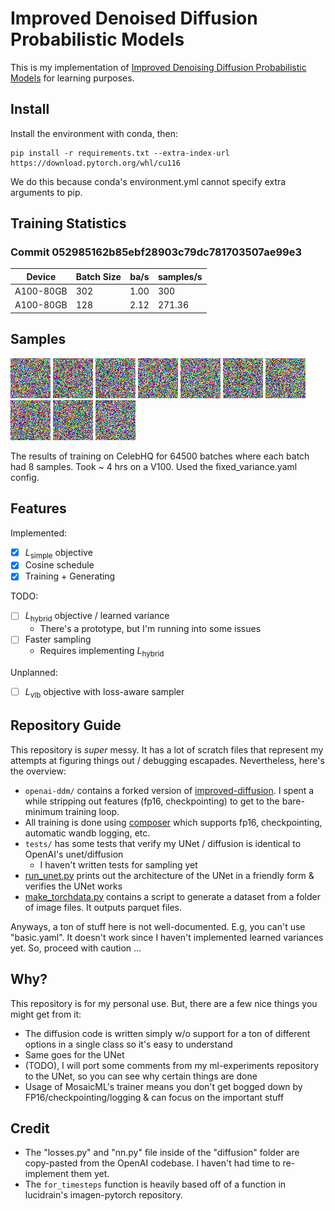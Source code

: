 # Improved Denoised Diffusion Probabilistic Models
This is my implementation of [Improved Denoising Diffusion Probabilistic Models](https://arxiv.org/abs/2102.09672) for learning purposes.

## Install
Install the environment with conda, then:

```
pip install -r requirements.txt --extra-index-url https://download.pytorch.org/whl/cu116
```

We do this because conda's environment.yml cannot specify extra arguments to pip.

## Training Statistics
### Commit 052985162b85ebf28903c79dc781703507ae99e3
| Device    | Batch Size | ba/s | samples/s |
|-----------|------------|------|-----------|
| A100-80GB | 302        | 1.00 | 300       |
| A100-80GB | 128        | 2.12 | 271.36    |

## Samples
<p float="left">
  <img src="./generated_faces/0000.gif" width="64" />
  <img src="./generated_faces/0001.gif" width="64" />
  <img src="./generated_faces/0002.gif" width="64" />
  <img src="./generated_faces/0003.gif" width="64" />
  <img src="./generated_faces/0004.gif" width="64" />
  <img src="./generated_faces/0005.gif" width="64" />
  <img src="./generated_faces/0006.gif" width="64" />
  <img src="./generated_faces/0007.gif" width="64" />
  <img src="./generated_faces/0008.gif" width="64" />
  <img src="./generated_faces/0009.gif" width="64" />
</p>

The results of training on CelebHQ for 64500 batches where each batch had 8 samples. Took ~ 4 hrs on a V100. Used the fixed_variance.yaml config.

## Features
Implemented:
- [x] $L_\text{simple}$ objective
- [x] Cosine schedule
- [x] Training + Generating

TODO:
- [ ] $L_\text{hybrid}$ objective / learned variance
    - There's a prototype, but I'm running into some issues
- [ ] Faster sampling 
    - Requires implementing $L_\text{hybrid}$

Unplanned:
- [ ] $L_\text{vlb}$ objective with loss-aware sampler

## Repository Guide
This repository is *super* messy. It has a lot of scratch files that represent my attempts at figuring things out / debugging escapades. Nevertheless, here's the overview:
- `openai-ddm/` contains a forked version of [improved-diffusion](https://github.com/openai/improved-diffusion). I spent a while stripping out features (fp16, checkpointing) to get to the bare-minimum training loop.
- All training is done using [composer](https://github.com/mosaicml/composer) which supports fp16, checkpointing, automatic wandb logging, etc.
- `tests/` has some tests that verify my UNet / diffusion is identical to OpenAI's unet/diffusion
    - I haven't written tests for sampling yet
- [run_unet.py](./run_unet.py) prints out the architecture of the UNet in a friendly form & verifies the UNet works
- [make_torchdata.py](./data_scripts/make_torchdata.py) contains a script to generate a dataset from a folder of image files. It outputs parquet files.

Anyways, a ton of stuff here is not well-documented. E.g, you can't use "basic.yaml". It doesn't work since I haven't implemented learned variances yet. So, proceed with caution ...

## Why?
This repository is for my personal use. But, there are a few nice things you might get from it:
- The diffusion code is written simply w/o support for a ton of different options in a single class so it's easy to understand
- Same goes for the UNet
- (TODO), I will port some comments from my ml-experiments repository to the UNet, so you can see why certain things are done
- Usage of MosaicML's trainer means you don't get bogged down by FP16/checkpointing/logging & can focus on the important stuff

## Credit
- The "losses.py" and "nn.py" file inside of the "diffusion" folder are copy-pasted from the OpenAI codebase. I haven't had time to re-implement them yet. 
- The `for_timesteps` function is heavily based off of a function in lucidrain's imagen-pytorch repository.
